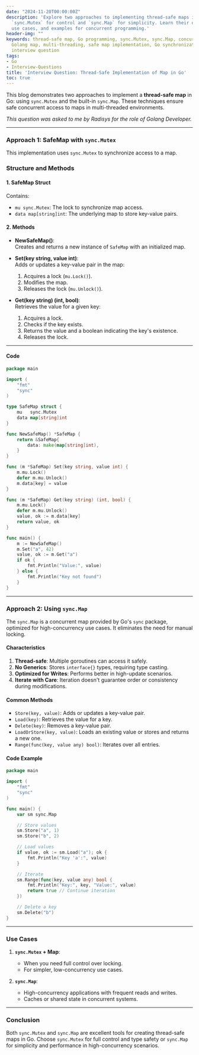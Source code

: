 ```yaml
---
date: "2024-11-20T00:00:00Z"
description: 'Explore two approaches to implementing thread-safe maps in Go: using
  `sync.Mutex` for control and `sync.Map` for simplicity. Learn their differences,
  use cases, and examples for concurrent programming.'
header-img: ""
keywords: thread-safe map, Go programming, sync.Mutex, sync.Map, concurrent programming,
  Golang map, multi-threading, safe map implementation, Go synchronization, map concurrency,
  interview question
tags:
- Go
- Interview-Questions
title: 'Interview Question: Thread-Safe Implementation of Map in Go'
toc: true
---
```


This blog demonstrates two approaches to implement a **thread-safe map** in Go: using `sync.Mutex` and the built-in `sync.Map`. These techniques ensure safe concurrent access to maps in multi-threaded environments.  

_This question was asked to me by Radisys for the role of Golang Developer._

---

### **Approach 1: SafeMap with `sync.Mutex`**  

This implementation uses `sync.Mutex` to synchronize access to a map.  

### **Structure and Methods**  

#### **1. SafeMap Struct**  
Contains:  
- `mu sync.Mutex`: The lock to synchronize map access.  
- `data map[string]int`: The underlying map to store key-value pairs.  

#### **2. Methods**  

- **NewSafeMap()**:  
  Creates and returns a new instance of `SafeMap` with an initialized map.  

- **Set(key string, value int)**:  
  Adds or updates a key-value pair in the map:  
  1. Acquires a lock (`mu.Lock()`).  
  2. Modifies the map.  
  3. Releases the lock (`mu.Unlock()`).  

- **Get(key string) (int, bool)**:  
  Retrieves the value for a given key:  
  1. Acquires a lock.  
  2. Checks if the key exists.  
  3. Returns the value and a boolean indicating the key's existence.  
  4. Releases the lock.  

---

#### **Code**  
```go
package main

import (
	"fmt"
	"sync"
)

type SafeMap struct {
	mu   sync.Mutex
	data map[string]int
}

func NewSafeMap() *SafeMap {
	return &SafeMap{
		data: make(map[string]int),
	}
}

func (m *SafeMap) Set(key string, value int) {
	m.mu.Lock()
	defer m.mu.Unlock()
	m.data[key] = value
}

func (m *SafeMap) Get(key string) (int, bool) {
	m.mu.Lock()
	defer m.mu.Unlock()
	value, ok := m.data[key]
	return value, ok
}

func main() {
	m := NewSafeMap()
	m.Set("a", 42)
	value, ok := m.Get("a")
	if ok {
		fmt.Println("Value:", value)
	} else {
		fmt.Println("Key not found")
	}
}
```

---

### **Approach 2: Using `sync.Map`**  

The `sync.Map` is a concurrent map provided by Go's `sync` package, optimized for high-concurrency use cases. It eliminates the need for manual locking.  

#### **Characteristics**  
1. **Thread-safe**: Multiple goroutines can access it safely.  
2. **No Generics**: Stores `interface{}` types, requiring type casting.  
3. **Optimized for Writes**: Performs better in high-update scenarios.  
4. **Iterate with Care**: Iteration doesn't guarantee order or consistency during modifications.  

#### **Common Methods**  
- `Store(key, value)`: Adds or updates a key-value pair.  
- `Load(key)`: Retrieves the value for a key.  
- `Delete(key)`: Removes a key-value pair.  
- `LoadOrStore(key, value)`: Loads an existing value or stores and returns a new one.  
- `Range(func(key, value any) bool)`: Iterates over all entries.  

#### **Code Example**  
```go
package main

import (
	"fmt"
	"sync"
)

func main() {
	var sm sync.Map

	// Store values
	sm.Store("a", 1)
	sm.Store("b", 2)

	// Load values
	if value, ok := sm.Load("a"); ok {
		fmt.Println("Key 'a':", value)
	}

	// Iterate
	sm.Range(func(key, value any) bool {
		fmt.Println("Key:", key, "Value:", value)
		return true // Continue iteration
	})

	// Delete a key
	sm.Delete("b")
}
```

---

### **Use Cases**  

1. **`sync.Mutex` + Map**:  
   - When you need full control over locking.  
   - For simpler, low-concurrency use cases.  

2. **`sync.Map`**:  
   - High-concurrency applications with frequent reads and writes.  
   - Caches or shared state in concurrent systems.  

---

### **Conclusion**  

Both `sync.Mutex` and `sync.Map` are excellent tools for creating thread-safe maps in Go. Choose `sync.Mutex` for full control and type safety or `sync.Map` for simplicity and performance in high-concurrency scenarios.  

  